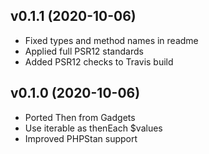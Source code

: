 ## v0.1.1 (2020-10-06)
* Fixed types and method names in readme
* Applied full PSR12 standards
* Added PSR12 checks to Travis build

## v0.1.0 (2020-10-06)
* Ported Then from Gadgets
* Use iterable as thenEach $values
* Improved PHPStan support
